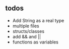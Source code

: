 ## todos
- Add String as a real type
- multiple files
- structs/classes
- add && and ||
- functions as variables